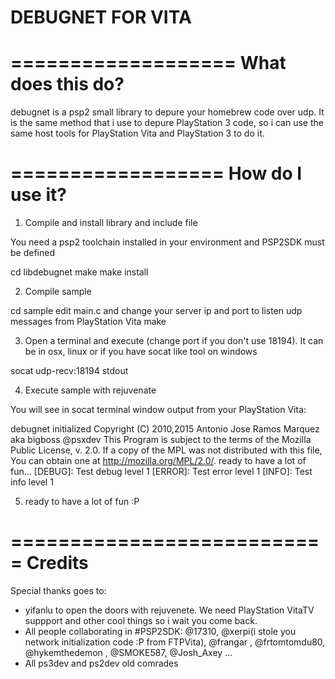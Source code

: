 DEBUGNET FOR VITA
=================
 
===================
 What does this do?
===================
 
  debugnet is a psp2 small library to depure your homebrew code over udp. It is the same method that i use to depure PlayStation 3 code, so i can use the same host tools for PlayStation Vita and PlayStation 3 to do it.
  
 ==================
  How do I use it?
 ==================

 1) Compile and install library and include file

  You need a psp2 toolchain installed in your environment and PSP2SDK must be defined
  
  cd libdebugnet
  make
  make install

 2) Compile sample
  
  cd sample
  edit main.c and change your server ip and port to listen udp messages from PlayStation Vita
  make
  

 3) Open a terminal and execute (change port if you don't use 18194). It can be in osx, linux or if you have socat like tool on windows
   
 
  socat udp-recv:18194 stdout 
  
  
 4) Execute sample with rejuvenate
 
 You will see in socat terminal window output from your PlayStation Vita:
 
 debugnet initialized
 Copyright (C) 2010,2015 Antonio Jose Ramos Marquez aka bigboss @psxdev
 This Program is subject to the terms of the Mozilla Public
 License, v. 2.0. If a copy of the MPL was not distributed with this
 file, You can obtain one at http://mozilla.org/MPL/2.0/.
 ready to have a lot of fun...
 [DEBUG]: Test debug level 1
 [ERROR]: Test error level 1
 [INFO]: Test info level 1
 
 5) ready to have a lot of fun :P
  
  ===========================
   Credits
  ===========================
  
  Special thanks goes to:
  
  - yifanlu to open the doors with rejuvenete. We need PlayStation VitaTV suppport and other cool things so i wait you come back.
  - All people collaborating in #PSP2SDK: @17310, @xerpi(i stole you network initialization code :P from FTPVita), @frangar , @frtomtomdu80, @hykemthedemon , @SMOKE587, @Josh_Axey ... 
  - All ps3dev and ps2dev old comrades
  